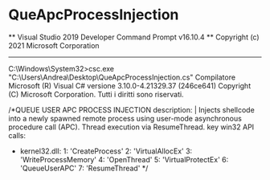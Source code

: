 # QueApcProcessInjection

** Visual Studio 2019 Developer Command Prompt v16.10.4
** Copyright (c) 2021 Microsoft Corporation
**********************************************************************

C:\Windows\System32>csc.exe "C:\Users\Andrea\Desktop\QueApcProcessInjection.cs"
Compilatore Microsoft (R) Visual C# versione 3.10.0-4.21329.37 (246ce641)
Copyright (C) Microsoft Corporation. Tutti i diritti sono riservati.

/*QUEUE USER APC PROCESS INJECTION
description: |
	Injects shellcode into a newly spawned remote process using user-mode asynchronous procedure call (APC). 
	Thread execution via ResumeThread.
key win32 API calls:
  - kernel32.dll:
    1: 'CreateProcess'
    2: 'VirtualAllocEx'
    3: 'WriteProcessMemory'
    4: 'OpenThread'
    5: 'VirtualProtectEx'
    6: 'QueueUserAPC'
	7: 'ResumeThread'
*/
